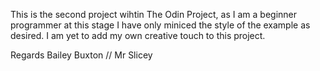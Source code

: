This is the second project wihtin The Odin Project, 
as I am a beginner programmer at this stage I have only miniced the style of the example as desired.
I am yet to add my own creative touch to this project.

Regards Bailey Buxton // Mr Slicey